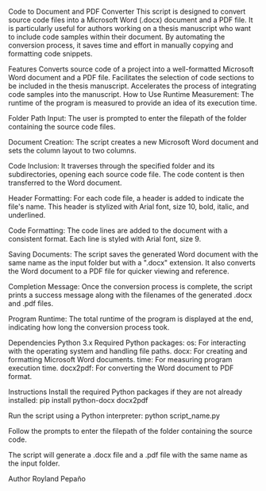 Code to Document and PDF Converter
This script is designed to convert source code files into a Microsoft Word (.docx) document and a PDF file. It is particularly useful for authors working on a thesis manuscript who want to include code samples within their document. By automating the conversion process, it saves time and effort in manually copying and formatting code snippets.

Features
Converts source code of a project into a well-formatted Microsoft Word document and a PDF file.
Facilitates the selection of code sections to be included in the thesis manuscript.
Accelerates the process of integrating code samples into the manuscript.
How to Use
Runtime Measurement: The runtime of the program is measured to provide an idea of its execution time.

Folder Path Input: The user is prompted to enter the filepath of the folder containing the source code files.

Document Creation: The script creates a new Microsoft Word document and sets the column layout to two columns.

Code Inclusion: It traverses through the specified folder and its subdirectories, opening each source code file. The code content is then transferred to the Word document.

Header Formatting: For each code file, a header is added to indicate the file's name. This header is stylized with Arial font, size 10, bold, italic, and underlined.

Code Formatting: The code lines are added to the document with a consistent format. Each line is styled with Arial font, size 9.

Saving Documents: The script saves the generated Word document with the same name as the input folder but with a ".docx" extension. It also converts the Word document to a PDF file for quicker viewing and reference.

Completion Message: Once the conversion process is complete, the script prints a success message along with the filenames of the generated .docx and .pdf files.

Program Runtime: The total runtime of the program is displayed at the end, indicating how long the conversion process took.

Dependencies
Python 3.x
Required Python packages:
os: For interacting with the operating system and handling file paths.
docx: For creating and formatting Microsoft Word documents.
time: For measuring program execution time.
docx2pdf: For converting the Word document to PDF format.

Instructions
Install the required Python packages if they are not already installed:
pip install python-docx docx2pdf

Run the script using a Python interpreter:
python script_name.py

Follow the prompts to enter the filepath of the folder containing the source code.

The script will generate a .docx file and a .pdf file with the same name as the input folder.

Author
Royland Pepaño
